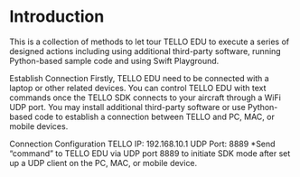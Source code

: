 # **Introduction**

This is a collection of methods to let tour TELLO EDU to execute a series of designed actions including using additional third-party software, running Python-based sample code and using Swift Playground.

Establish Connection 
Firstly, TELLO EDU need to be connected with a laptop or other related devices. You can control TELLO EDU with text commands once the TELLO SDK connects to your aircraft through a WiFi UDP port. You may install additional third-party software or use Python-based code to establish a connection between TELLO and PC, MAC, or mobile devices.

Connection Configuration
TELLO IP: 192.168.10.1
UDP Port: 8889
*Send “command” to TELLO EDU via UDP port 8889 to initiate SDK mode after set up a UDP client on the PC, MAC, or mobile device. 
